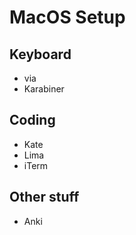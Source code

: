 # MacOS Setup

## Keyboard
* via
* Karabiner

## Coding

* Kate
* Lima
* iTerm


## Other stuff

* Anki
